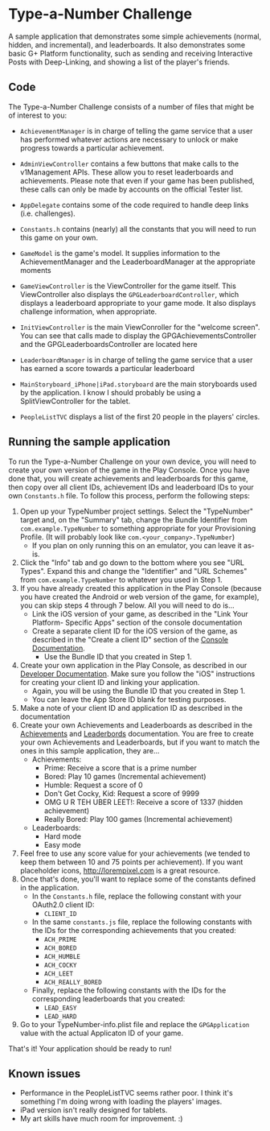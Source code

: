 # Type-a-Number Challenge

A sample application that demonstrates some simple achievements (normal, hidden,
and incremental), and leaderboards. It also demonstrates some basic G+ Platform
functionality, such as sending and receiving Interactive Posts with
Deep-Linking, and showing a list of the player's friends.

## Code

The Type-a-Number Challenge consists of a number of files that might be of interest to you:

* `AchievementManager` is in charge of telling the game service that a user has
performed whatever actions are necessary to unlock or make progress towards a
particular achievement.

* `AdminViewController` contains a few buttons that make calls to the v1Management
APIs. These allow you to reset leaderboards and achievements. Please note that even
if your game has been published, these calls can only be made by accounts on the official
Tester list.

* `AppDelegate` contains some of the code required to handle deep links (i.e.
challenges).

* `Constants.h` contains (nearly) all the constants that you will need to run
this game on your own.

* `GameModel` is the game's model. It supplies information to the
  AchievementManager and the LeaderboardManager at the appropriate moments

* `GameViewController` is the ViewController for the game itself. This
  ViewController also displays the `GPGLeaderboardController`, which displays a
  leaderboard appropriate to your game mode. It also displays challenge
  information, when appropriate.

* `InitViewController` is the main ViewConroller for the "welcome screen". You
  can see that calls made to display the GPGAchievementsController and the
  GPGLeaderboardsController are located here

* `LeaderboardManager` is in charge of telling the game service that a user has
  earned a score towards a particular leaderboard

* `MainStoryboard_iPhone|iPad.storyboard` are the main storyboards used by the
  application. I know I should probably be using a SplitViewController for the
  tablet.

* `PeopleListTVC` displays a list of the first 20 people in the players'
  circles.


## Running the sample application

To run the Type-a-Number Challenge on your own device, you will need to create
your own version of the game in the Play Console. Once you have done that,
you will create achievements and leaderboards for this game, then copy over
all client IDs, achievement IDs and leaderboard IDs to your own
`Constants.h` file. To follow this process, perform the following steps:

1. Open up your TypeNumber project settings. Select the "TypeNumber" target and,
  on the "Summary" tab, change the Bundle Identifier from `com.example.TypeNumber` to
  something appropriate for your Provisioning Profile. (It will probably look like
  `com.<your_company>.TypeNumber`)
    * If you plan on only running this on an emulator, you can leave it as-is.
2. Click the "Info" tab and go down to the bottom where you see "URL Types". Expand
  this and change the "Identifier" and "URL Schemes" from `com.example.TypeNumber` to
  whatever you used in Step 1.
3. If you have already created this application in the Play Console (because you
  have created the Android or web version of the game, for example), you can
  skip steps 4 through 7 below. All you will need to do is...
    * Link the iOS version of your game, as described in the "Link Your Platform-
      Specific Apps" section of the console documentation
    * Create a separate client ID for the iOS version of the game, as described in
      the "Create a client ID" section of the [Console Documentation](https://developers.google.com/games/services/console/enabling).
        * Use the Bundle ID that you created in Step 1.
4. Create your own application in the Play Console, as described in our [Developer
  Documentation](https://developers.google.com/games/services/console/enabling). Make
  sure you follow the "iOS" instructions for creating your client ID and linking
  your application.
    * Again, you will be using the Bundle ID that you created in Step 1.
    * You can leave the App Store ID blank for testing purposes.
5. Make a note of your client ID and application ID as described in the
  documentation
6. Create your own Achievements and Leaderboards as described in the
  [Achievements](https://developers.google.com/games/services/common/concepts/achievements)
  and [Leaderbords](https://developers.google.com/games/services/common/concepts/leaderboards)
  documentation. You are free to create your own Achievements and Leaderboards,
  but if you want to match the ones in this sample application, they are...
    * Achievements:
        * Prime: Receive a score that is a prime number
        * Bored: Play 10 games (Incremental achievement)
        * Humble: Request a score of 0
        * Don't Get Cocky, Kid: Request a score of 9999
        * OMG U R TEH UBER LEET!: Receive a score of 1337 (hidden achievement)
        * Really Bored: Play 100 games (Incremental achievement)
    * Leaderboards:
        * Hard mode
        * Easy mode
7. Feel free to use any score value for your achievements (we tended to keep
  them between 10 and 75 points per achievement). If you want placeholder icons,
  <http://lorempixel.com> is a great resource.
8. Once that's done, you'll want to replace some of the constants defined in the
  application.
    * In the `Constants.h` file, replace the following constant with your OAuth2.0
      client ID:
        * `CLIENT_ID`
    * In the same `constants.js` file, replace the following constants with the
      IDs for the corresponding achievements that you created:
        * `ACH_PRIME`
        * `ACH_BORED`
        * `ACH_HUMBLE`
        * `ACH_COCKY`
        * `ACH_LEET`
        * `ACH_REALLY_BORED`
    * Finally, replace the following constants with the IDs for the
      corresponding leaderboards that you created:
        * `LEAD_EASY`
        * `LEAD_HARD`
9. Go to your TypeNumber-info.plist file and replace the `GPGApplication` value with
  the actual Applicaton ID of your game.

That's it! Your application should be ready to run! 

## Known issues

* Performance in the PeopleListTVC seems rather poor. I think it's something I'm
  doing wrong with loading the players' images.
* iPad version isn't really designed for tablets. 
* My art skills have much room for improvement. :)
